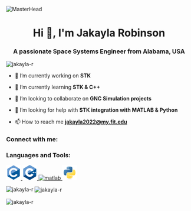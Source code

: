 ![MasterHead](https://mir-s3-cdn-cf.behance.net/project_modules/max_1200/1599d7107019725.5f9d3c7bae636.gif)
<h1 align="center">Hi 👋, I'm Jakayla Robinson</h1>
<h3 align="center">A passionate Space Systems Engineer from Alabama, USA</h3>


<p align="left"> <img src="https://komarev.com/ghpvc/?username=jakayla-r&label=Profile%20views&color=0e75b6&style=flat" alt="jakayla-r" /> </p>

- 🔭 I’m currently working on **STK**

- 🌱 I’m currently learning **STK & C++**

- 👯 I’m looking to collaborate on **GNC Simulation projects**

- 🤝 I’m looking for help with **STK integration with MATLAB & Python**

- 📫 How to reach me **jakayla2022@my.fit.edu**

<h3 align="left">Connect with me:</h3>
<p align="left">
</p>

<h3 align="left">Languages and Tools:</h3>
<p align="left"> <a href="https://www.cprogramming.com/" target="_blank" rel="noreferrer"> <img src="https://raw.githubusercontent.com/devicons/devicon/master/icons/c/c-original.svg" alt="c" width="40" height="40"/> </a> <a href="https://www.w3schools.com/cpp/" target="_blank" rel="noreferrer"> <img src="https://raw.githubusercontent.com/devicons/devicon/master/icons/cplusplus/cplusplus-original.svg" alt="cplusplus" width="40" height="40"/> </a> <a href="https://www.mathworks.com/" target="_blank" rel="noreferrer"> <img src="https://upload.wikimedia.org/wikipedia/commons/2/21/Matlab_Logo.png" alt="matlab" width="40" height="40"/> </a> <a href="https://www.python.org" target="_blank" rel="noreferrer"> <img src="https://raw.githubusercontent.com/devicons/devicon/master/icons/python/python-original.svg" alt="python" width="40" height="40"/> </a> </p>

<p><img align="left" src="https://github-readme-stats.vercel.app/api/top-langs?username=jakayla-r&show_icons=true&locale=en&layout=compact" alt="jakayla-r" /></p>

<p>&nbsp;<img align="center" src="https://github-readme-stats.vercel.app/api?username=jakayla-r&show_icons=true&locale=en" alt="jakayla-r" /></p>

<p><img align="center" src="https://github-readme-streak-stats.herokuapp.com/?user=jakayla-r&" alt="jakayla-r" /></p>
